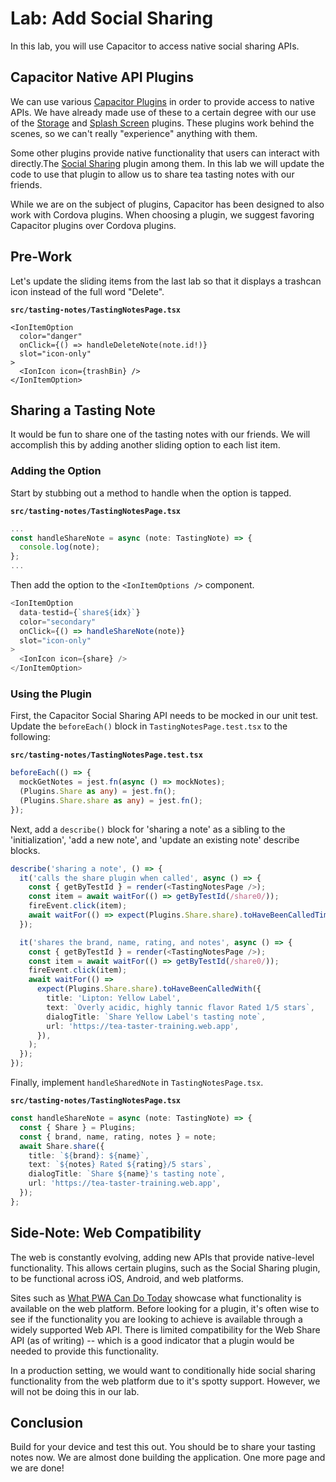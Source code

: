 # Lab: Add Social Sharing

In this lab, you will use Capacitor to access native social sharing APIs.

## Capacitor Native API Plugins

We can use various <a href="https://capacitorjs.com/docs/plugins" target="_blank">Capacitor Plugins</a> in order to provide access to native APIs. We have already made use of these to a certain degree with our use of the <a href="https://capacitorjs.com/docs/apis/storage" target="_blank">Storage</a> and <a href="https://capacitorjs.com/docs/apis/splash-screen" target="_blank">Splash Screen</a> plugins. These plugins work behind the scenes, so we can't really "experience" anything with them.

Some other plugins provide native functionality that users can interact with directly.The <a href="https://capacitorjs.com/docs/apis/share" target="_blank">Social Sharing</a> plugin among them. In this lab we will update the code to use that plugin to allow us to share tea tasting notes with our friends.

While we are on the subject of plugins, Capacitor has been designed to also work with Cordova plugins. When choosing a plugin, we suggest favoring Capacitor plugins over Cordova plugins.

## Pre-Work

Let's update the sliding items from the last lab so that it displays a trashcan icon instead of the full word "Delete".

**`src/tasting-notes/TastingNotesPage.tsx`**

```JSX
<IonItemOption
  color="danger"
  onClick={() => handleDeleteNote(note.id!)}
  slot="icon-only"
>
  <IonIcon icon={trashBin} />
</IonItemOption>
```

## Sharing a Tasting Note

It would be fun to share one of the tasting notes with our friends. We will accomplish this by adding another sliding option to each list item.

### Adding the Option

Start by stubbing out a method to handle when the option is tapped.

**`src/tasting-notes/TastingNotesPage.tsx`**

```TypeScript
...
const handleShareNote = async (note: TastingNote) => {
  console.log(note);
};
...
```

Then add the option to the `<IonItemOptions />` component.

```TypeScript
<IonItemOption
  data-testid={`share${idx}`}
  color="secondary"
  onClick={() => handleShareNote(note)}
  slot="icon-only"
>
  <IonIcon icon={share} />
</IonItemOption>
```

### Using the Plugin

First, the Capacitor Social Sharing API needs to be mocked in our unit test. Update the `beforeEach()` block in `TastingNotesPage.test.tsx` to the following:

**`src/tasting-notes/TastingNotesPage.test.tsx`**

```TypeScript
beforeEach(() => {
  mockGetNotes = jest.fn(async () => mockNotes);
  (Plugins.Share as any) = jest.fn();
  (Plugins.Share.share as any) = jest.fn();
});
```

Next, add a `describe()` block for 'sharing a note' as a sibling to the 'initialization', 'add a new note', and 'update an existing note' describe blocks.

```TypeScript
describe('sharing a note', () => {
  it('calls the share plugin when called', async () => {
    const { getByTestId } = render(<TastingNotesPage />);
    const item = await waitFor(() => getByTestId(/share0/));
    fireEvent.click(item);
    await waitFor(() => expect(Plugins.Share.share).toHaveBeenCalledTimes(1));
  });

  it('shares the brand, name, rating, and notes', async () => {
    const { getByTestId } = render(<TastingNotesPage />);
    const item = await waitFor(() => getByTestId(/share0/));
    fireEvent.click(item);
    await waitFor(() =>
      expect(Plugins.Share.share).toHaveBeenCalledWith({
        title: 'Lipton: Yellow Label',
        text: `Overly acidic, highly tannic flavor Rated 1/5 stars`,
        dialogTitle: `Share Yellow Label's tasting note`,
        url: 'https://tea-taster-training.web.app',
      }),
    );
  });
});
```

Finally, implement `handleSharedNote` in `TastingNotesPage.tsx`.

**`src/tasting-notes/TastingNotesPage.tsx`**

```TypeScript
const handleShareNote = async (note: TastingNote) => {
  const { Share } = Plugins;
  const { brand, name, rating, notes } = note;
  await Share.share({
    title: `${brand}: ${name}`,
    text: `${notes} Rated ${rating}/5 stars`,
    dialogTitle: `Share ${name}'s tasting note`,
    url: 'https://tea-taster-training.web.app',
  });
};
```

## Side-Note: Web Compatibility

The web is constantly evolving, adding new APIs that provide native-level functionality. This allows certain plugins, such as the Social Sharing plugin, to be functional across iOS, Android, and web platforms.

Sites such as <a href="https://whatpwacando.today/" target="_blank">What PWA Can Do Today</a> showcase what functionality is available on the web platform. Before looking for a plugin, it's often wise to see if the functionality you are looking to achieve is available through a widely supported Web API. There is limited compatibility for the Web Share API (as of writing) -- which is a good indicator that a plugin would be needed to provide this functionality.

In a production setting, we would want to conditionally hide social sharing functionality from the web platform due to it's spotty support. However, we will not be doing this in our lab.

## Conclusion

Build for your device and test this out. You should be to share your tasting notes now. We are almost done building the application. One more page and we are done!
